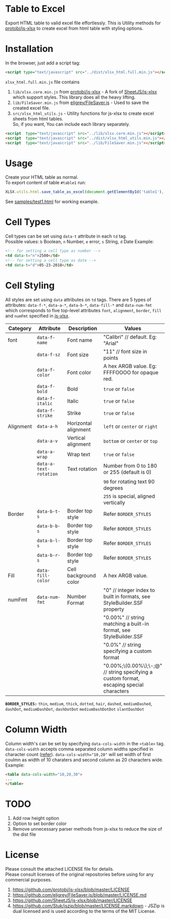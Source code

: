 # Table to Excel
Export HTML table to valid excel file effortlessly.
This is Utility methods for [protobi/js-xlsx](https://github.com/protobi/js-xlsx) to create excel from html table with styling options.
# Installation
In the browser, just add a script tag:
```html
<script type="text/javascript" src="../dist/xlsx_html.full.min.js"></script>
```
`xlsx_html.full.min.js` file contains
1. `lib/xlsx.core.min.js` from [protobi/js-xlsx](https://github.com/protobi/js-xlsx) - A fork of [SheetJS/js-xlsx](https://github.com/SheetJS/js-xlsx) which support styles. This library does all the heavy lifting.
2. `lib/FileSaver.min.js` from [eligrey/FileSaver.js](https://github.com/eligrey/FileSaver.js/) - Used to save the created excel file.
3. `src/xlsx_html_utils.js` - Utility functions for js-xlsx to create excel sheets from html tables.   
So, if you want, You can include each library separately.
```html
<script  type="text/javascript" src="../lib/xlsx.core.min.js"></script>
<script  type="text/javascript" src="../dist/xlsx_html_utils.min.js"></script>
<script  type="text/javascript" src="../lib/FileSaver.min.js"></script>
```
# Usage
Create your HTML table as normal.  
To export content of table  `#table1` run:
```javascript
XLSX.utils.html.save_table_as_excel(document.getElementById('table1'), {name: 'test.xlsx'})
```
See [samples/test1.html](https://github.com/linways/table-to-excel/blob/master/samples/test1.html) for working example.
# Cell Types
Cell types can be set using `data-t` attribute in each `td` tag.   
Possible values: `b` Boolean, `n` Number, `e` error, `s` String, `d` Date
Example:
```html
<!-- for setting a cell type as number -->
<td data-t="n">2500</td>
<!-- for setting a cell type as date -->
<td data-t="d">05-23-2018</td>
```
# Cell Styling
All styles are set using `data` attributes on `td`  tags.
There are 5 types of attributes: `data-f-*`, `data-a-*`, `data-b-*`, `data-fill-*` and `data-num-fmt` which corresponds to five top-level attributes `font`, `alignment`, `border`, `fill` and `numFmt` specified in [js-xlsx](https://github.com/protobi/js-xlsx).

|Category|Attribute| Description| Values|
|---|-------|-------------|-------|
|font|`data-f-name`| Font name| "Calibri" // default. Eg: "Arial"|
| |`data-f-sz`|Font size| "11" // font size in points
| |`data-f-color`| Font color| A hex ARGB value. Eg: FFFFOOOO for opaque red.|
| |`data-f-bold`|Bold|`true` or `false`|
| |`data-f-italic`|Italic|`true` or `false`|
| |`data-f-strike`|Strike|`true` or `false`|
|Alignment|`data-a-h`|Horizontal alignment |`left` or `center` or `right`|
| |`data-a-v`|Vertical alignment|`bottom` or `center` or `top`|
| |`data-a-wrap`|Wrap text| `true` or `false`|
| |`data-a-text-rotation`|Text rotation|Number from 0 to 180 or 255 (default is 0)|
| | | |`90` for rotating text 90 degrees|
| | | |`255` is special, aligned vertically|
|Border|`data-b-t-s`|Border top style| Refer `BORDER_STYLES`|
| |`data-b-b-s`|Border top style| Refer `BORDER_STYLES`|
| |`data-b-l-s`|Border top style| Refer `BORDER_STYLES`|
| |`data-b-r-s`|Border top style| Refer `BORDER_STYLES`|
|Fill|`data-fill-color`| Cell background color| A hex ARGB value.|
|numFmt|`data-num-fmt`|Number Format|"0" // integer index to built in formats, see StyleBuilder.SSF property|
| | | |"0.00%" // string matching a built-in format, see StyleBuilder.SSF|
| | | |"0.0%" // string specifying a custom format|
| | | |"0.00%;\\(0.00%\\);\\-;@" // string specifying a custom format, escaping special characters|

**`BORDER_STYLES:`** `thin`, `medium`, `thick`, `dotted`, `hair`, `dashed`, `mediumDashed`, `dashDot`, `mediumDashDot`, `dashDotDot` `mediumDashDotDot` `slantDashDot`
# Column Width

Column width's can be set by specifying `data-cols-width` in the `<table>` tag.
`data-cols-width` accepts comma separated column widths specified in character count ([refer](https://github.com/SheetJS/js-xlsx#column-properties)).
`data-cols-width="10,20"` will set width of first coulmn as width of 10 charaters and second column as 20 characters wide. 
Example:
```html
<table data-cols-width="10,20,30">
...
</table>
```
# TODO
1. Add row height option
2. Option to set border color
3. Remove unnecessary parser methods from js-xlsx to reduce the size of the dist file
# License
Please consult the attached LICENSE file for details.  
Please consult licenses of the original repositories before using for any commercial purposes.
1. https://github.com/protobi/js-xlsx/blob/master/LICENSE
2. https://github.com/eligrey/FileSaver.js/blob/master/LICENSE.md
3. https://github.com/SheetJS/js-xlsx/blob/master/LICENSE
4. https://github.com/Stuk/jszip/blob/master/LICENSE.markdown - JSZip is dual licensed and is used according to the terms of the MIT License.
